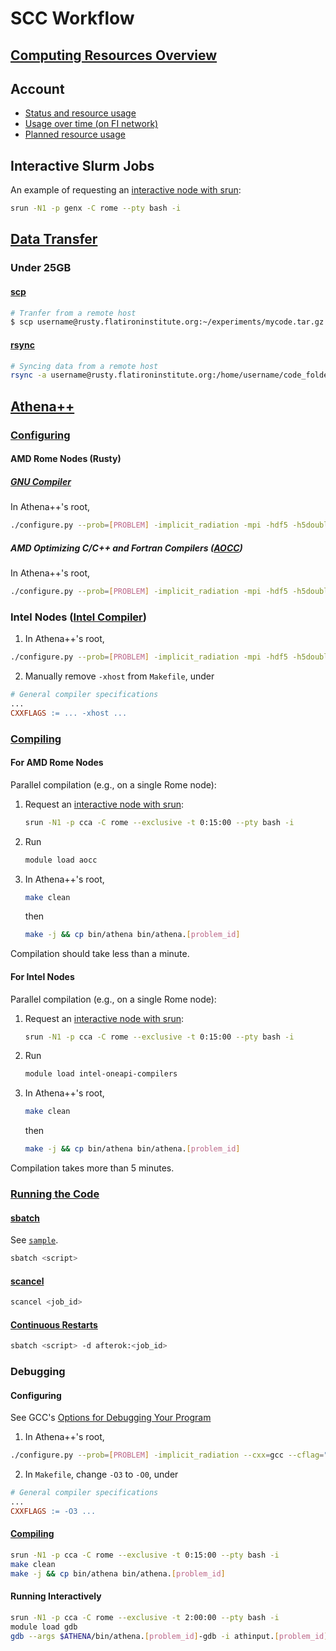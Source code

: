 # SCC Workflow

## [Computing Resources Overview](https://wiki.flatironinstitute.org/SCC/Overview)

## Account

- [Status and resource usage](https://fido.flatironinstitute.org/home/self)
- [Usage over time (on FI network)](https://grafana.flatironinstitute.org/d/GM2HFVR7k/user-resource-usage?var-user=sbaronett)
- [Planned resource usage](https://wiki.flatironinstitute.org/SCC/AccountManagement/PlannedResourceUsage)


## Interactive Slurm Jobs
An example of requesting an [interactive node with srun](https://wiki.flatironinstitute.org/SCC/Software/Slurm#srun_Run_a_program_on_allocated_resources):
```bash
srun -N1 -p genx -C rome --pty bash -i
```


## [Data Transfer](https://wiki.flatironinstitute.org/SCC/Hardware/DataTransfer)

### Under 25GB

#### [scp](https://wiki.flatironinstitute.org/SCC/Hardware/DataTransfer#scp)

```bash
# Tranfer from a remote host
$ scp username@rusty.flatironinstitute.org:~/experiments/mycode.tar.gz .
```

#### [rsync](https://wiki.flatironinstitute.org/SCC/Hardware/DataTransfer#rsync)

```bash
# Syncing data from a remote host
rsync -a username@rusty.flatironinstitute.org:/home/username/code_folder ~/my_local_code
```


## [Athena++](https://github.com/PrincetonUniversity/athena/wiki)

### [Configuring](https://github.com/PrincetonUniversity/athena/wiki/Configuring)

#### AMD Rome Nodes (Rusty)

##### [GNU Compiler](https://www.nas.nasa.gov/hecc/support/kb/preparing-to-run-on-aitken-rome-nodes_657.html#:~:text=on%20Rome%20processors.-,GNU%20Compilers,-%3A)
In Athena++'s root,
```bash
./configure.py --prob=[PROBLEM] -implicit_radiation -mpi -hdf5 -h5double --cxx=gcc --cflag="-march=znver2"
```


##### AMD Optimizing C/C++ and Fortran Compilers ([AOCC](https://www.nas.nasa.gov/hecc/support/kb/preparing-to-run-on-aitken-rome-nodes_657.html))

In Athena++'s root,
```bash
./configure.py --prob=[PROBLEM] -implicit_radiation -mpi -hdf5 -h5double --cxx=clang++ --cflag="-march=znver2"
```


### Intel Nodes ([Intel Compiler](https://www.nas.nasa.gov/hecc/support/kb/recommended-compiler-options_99.html#:~:text=%2DxCORE%2DAVX512%20can%20run%20only%20on%20Skylake%20and%20Cascade%20Lake%20processors))
1. In Athena++'s root,
```bash
./configure.py --prob=[PROBLEM] -implicit_radiation -mpi -hdf5 -h5double --cxx=icpc --mpiccmd="icpc -lmpi" --cflag="-xCORE-AVX512"
```
2. Manually remove `-xhost` from `Makefile`, under
```Makefile
# General compiler specifications
...
CXXFLAGS := ... -xhost ...
```


### [Compiling](https://github.com/PrincetonUniversity/athena/wiki/Compiling)

#### For AMD Rome Nodes
Parallel compilation (e.g., on a single Rome node):
1. Request an [interactive node with srun](https://wiki.flatironinstitute.org/SCC/Software/Slurm#srun_Run_a_program_on_allocated_resources):
   ```bash
   srun -N1 -p cca -C rome --exclusive -t 0:15:00 --pty bash -i
   ```
2. Run
   ```bash
   module load aocc
   ```
3. In Athena++'s root,
   ```bash
   make clean
   ```
   then
   ```bash
   make -j && cp bin/athena bin/athena.[problem_id]
   ```
Compilation should take less than a minute.


#### For Intel Nodes
Parallel compilation (e.g., on a single Rome node):
1. Request an [interactive node with srun](https://wiki.flatironinstitute.org/SCC/Software/Slurm#srun_Run_a_program_on_allocated_resources):
   ```bash
   srun -N1 -p cca -C rome --exclusive -t 0:15:00 --pty bash -i
   ```
2. Run
   ```bash
   module load intel-oneapi-compilers
   ```
3. In Athena++'s root,
   ```bash
   make clean
   ```
   then
   ```bash
   make -j && cp bin/athena bin/athena.[problem_id]
   ```
Compilation takes more than 5 minutes.


### [Running the Code](https://github.com/PrincetonUniversity/athena/wiki/Running-the-Code)

#### [sbatch](https://wiki.flatironinstitute.org/SCC/Software/Slurm#sbatch_Allocating_Resources)

See [`sample`](/scc/sample).
```bash
sbatch <script>
```

#### [scancel](https://slurm.schedmd.com/scancel.html)

```bash
scancel <job_id>
```

#### [Continuous Restarts](https://slurm.schedmd.com/sbatch.html#OPT_dependency)
```bash
sbatch <script> -d afterok:<job_id>
```


### Debugging

#### Configuring

See GCC's [Options for Debugging Your Program](https://gcc.gnu.org/onlinedocs/gcc/Debugging-Options.html)
1. In Athena++'s root,
```bash
./configure.py --prob=[PROBLEM] -implicit_radiation --cxx=gcc --cflag="-ggdb3"
```
2. In `Makefile`, change `-O3` to `-O0`, under
```Makefile
# General compiler specifications
...
CXXFLAGS := -O3 ...
```


#### [Compiling](#for-amd-rome-nodes)

```bash
srun -N1 -p cca -C rome --exclusive -t 0:15:00 --pty bash -i
make clean
make -j && cp bin/athena bin/athena.[problem_id]
```


#### Running Interactively

```bash
srun -N1 -p cca -C rome --exclusive -t 2:00:00 --pty bash -i
module load gdb
gdb --args $ATHENA/bin/athena.[problem_id]-gdb -i athinput.[problem_id]
```
